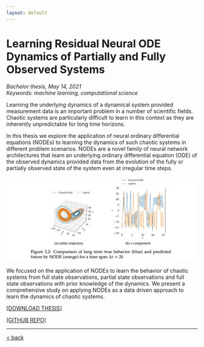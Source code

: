 ```yaml
---
layout: default
---
```


# Learning Residual Neural ODE Dynamics of Partially and Fully Observed Systems
*Bachelor thesis, May 14, 2021* \
*Keywords: machine learning, computational science*

Learning the underlying dynamics of a dynamical system provided measurement data is an important problem in a number of scientific fields. Chaotic systems are particularly difficult to learn in this context as they are inherently unpredictable for long time horizons.

In this thesis we explore the application of neural ordinary differential equations (NODEs) to learning the dynamics of such chaotic systems in different problem scenarios. NODEs are a novel family of neural network architectures that learn an underlying ordinary differential equation (ODE) of the observed dynamics provided data from the evolution of the fully or partially observed state of the system even at irregular time steps.

![](../assets/img/neuralode/predic.png)

We focused on the application of NODEs to learn the behavior of chaotic systems from full state observations, partial state observations and full state observations with prior knowledge of the dynamics. We present a comprehensive study on applying NODEs as a data driven approach to learn the dynamics of chaotic systems.

[[DOWNLOAD THESIS]](../assets/docs/project_downloads/BachelorThesis-9.pdf.zip)

[[GITHUB REPO]](https://github.com/vbjan/Chaos_NeuralODE)

---
[< back ](../index.html)
